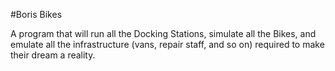 
#Boris Bikes

A program that will run all the Docking Stations, simulate all the Bikes, and emulate all the infrastructure (vans, repair staff, and so on) required to make their dream a reality.

